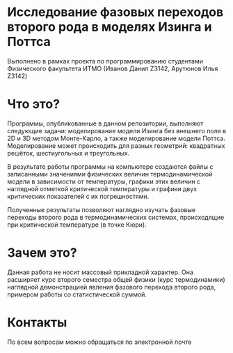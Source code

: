 # Исследование фазовых переходов второго рода в моделях Изинга и Поттса

Выполнено в рамках проекта по программированию студентами Физического факультета ИТМО (Иванов Данил Z3142, Арутюнов Илья Z3142)

# Что это?
Программы, опубликованные в данном репозитории, выполняют следующие задачи: моделирование модели Изинга без внешнего поля в 2D и 3D методом Монте-Карло, а также моделирование модели Поттса. Моделирование может происходить для разных геометрий: квадратных решёток, шестиугольных и треугольных.

В результате работы программы на компьютере создаются файлы с записанными значениями физических величин термодинамической модели в зависимости от температуры, графики этих величин с наглядной отметкой критической температуры и графики двух критических показателей с их погрешностями.

Полученные результаты позволяют наглядно изучать фазовые переходы второго рода в термодинамических системах, происходящие при критической температуре (в точке Кюри).

# Зачем это?
Данная работа не носит массовый прикладной характер. Она расширяет курс второго семестра общей физики (курс термодинамики) наглядной демонстрацией явления фазового перехода второго рода, примером работы со статистической суммой.

# Контакты
По всем вопросам можно обращаться по электронной почте
